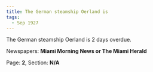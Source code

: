 ```yaml
---  
title: The German steamship Oerland is  
tags:  
  - Sep 1927  
---  
```

  
The German steamship Oerland is 2 days overdue.  
  
Newspapers: **Miami Morning News or The Miami Herald**  
  
Page: **2**, Section: **N/A** 
